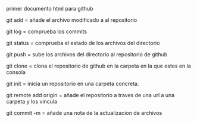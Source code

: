 primer documento html para github

git add = añade el archivo modificado a al repositorio

git log = comprueba los commits

git status = comprueba el estado de los archivos del directorio

git push = sube los archivos del directorio al repositorio de github

git clone = clona el repositorio de github en la carpeta en la que estes en la consola

git init = inicia un repositorio en una carpeta concreta.

git remote add origin = añade el repositorio a traves de una url a una carpeta y los vincula

git commit -m = añade una nota de la actualizacion de archivos